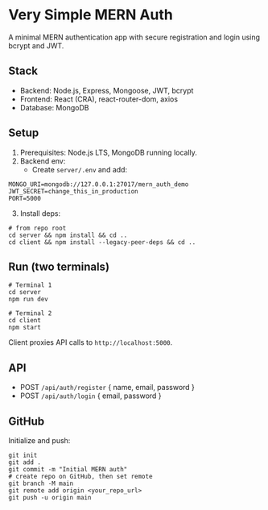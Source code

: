 # Very Simple MERN Auth

A minimal MERN authentication app with secure registration and login using bcrypt and JWT.

## Stack
- Backend: Node.js, Express, Mongoose, JWT, bcrypt
- Frontend: React (CRA), react-router-dom, axios
- Database: MongoDB

## Setup
1. Prerequisites: Node.js LTS, MongoDB running locally.
2. Backend env:
   - Create `server/.env` and add:
```
MONGO_URI=mongodb://127.0.0.1:27017/mern_auth_demo
JWT_SECRET=change_this_in_production
PORT=5000
```
3. Install deps:
```
# from repo root
cd server && npm install && cd ..
cd client && npm install --legacy-peer-deps && cd ..
```

## Run (two terminals)
```
# Terminal 1
cd server
npm run dev

# Terminal 2
cd client
npm start
```
Client proxies API calls to `http://localhost:5000`.

## API
- POST `/api/auth/register` { name, email, password }
- POST `/api/auth/login` { email, password }

## GitHub
Initialize and push:
```
git init
git add .
git commit -m "Initial MERN auth"
# create repo on GitHub, then set remote
git branch -M main
git remote add origin <your_repo_url>
git push -u origin main
```


